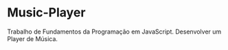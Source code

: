 # Music-Player
Trabalho de Fundamentos da Programação em JavaScript. Desenvolver um Player de Música.
